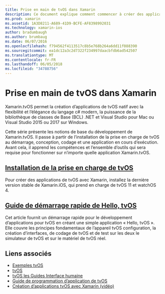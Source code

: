 ```yaml
---
title: Prise en main de tvOS dans Xamarin
description: Ce document explique comment commencer à créer des applications de tvOS avec Xamarin. Elle est liée à un guide d’installation et un guide de démarrage rapide.
ms.prod: xamarin
ms.assetid: 1A3D8211-A689-41D9-BCFE-AF8398992031
ms.technology: xamarin-ios
author: bradumbaugh
ms.author: brumbaug
ms.date: 06/07/2016
ms.openlocfilehash: f794562f4113517c8b5e768b264a6dd11f088390
ms.sourcegitcommit: ea1dc12a3c2d7322f234997daacbfdb6ad542507
ms.translationtype: MT
ms.contentlocale: fr-FR
ms.lasthandoff: 06/05/2018
ms.locfileid: "34788756"
---
```

# <a name="getting-started-with-tvos-in-xamarin"></a>Prise en main de tvOS dans Xamarin

Xamarin.tvOS permet la création d’applications de tvOS natif avec la flexibilité et l’élégance du langage c# modern, la puissance de la bibliothèque de classes de Base (BCL) .NET et Visual Studio pour Mac ou Visual Studio 2015 ou 2017 sur Windows.

Cette série présente les notions de base du développement de Xamarin.tvOS. Il passe à partir de l’installation de la prise en charge de tvOS au démarrage, conception, codage et une application en cours d’exécution. Avant cela, il apprend les compétences et l’ensemble d’outils qui sera requise pour fonctionner sur n’importe quelle application Xamarin.tvOS.

## <a name="installing-tvos-supportiostvosget-startedinstallationmd"></a>[Installation de la prise en charge de tvOS](~/ios/tvos/get-started/installation.md)

Pour créer des applications de tvOS avec Xamarin, installez la dernière version stable de Xamarin.iOS, qui prend en charge de tvOS 11 et watchOS 4.

## <a name="hello-tvos-quick-start-guideiostvosget-startedhello-tvosmd"></a>[Guide de démarrage rapide de Hello, tvOS](~/ios/tvos/get-started/hello-tvos.md)

Cet article fournit un démarrage rapide pour le développement d’applications pour tvOS en créant une simple application « Hello, tvOS ». Elle couvre les principes fondamentaux de l’appareil tvOS configuration, la création d’interfaces, de codage de tvOS et de test sur les deux le simulateur de tvOS et sur le matériel de tvOS réel.


## <a name="related-links"></a>Liens associés

- [Exemples tvOS](https://developer.xamarin.com/samples/tvos/all/)
- [tvOS](https://developer.apple.com/tvos/)
- [tvOS les Guides Interface humaine](https://developer.apple.com/tvos/human-interface-guidelines/)
- [Guide de programmation d’application de tvOS](https://developer.apple.com/library/prerelease/tvos/documentation/General/Conceptual/AppleTV_PG/)
- [Création d’applications tvOS avec Xamarin (vidéo)](https://university.xamarin.com/lightninglectures/tvos-with-xamarin)
